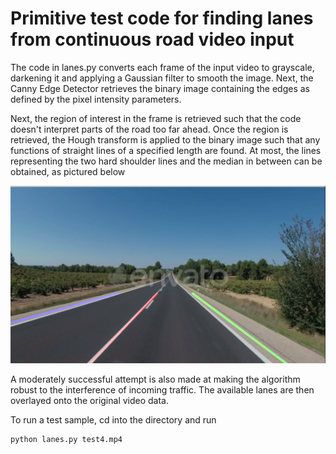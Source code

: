 <h1> Primitive test code for finding lanes from continuous road video input </h1>

The code in lanes.py converts each frame of the input video to grayscale, darkening it and applying a Gaussian filter to smooth the image. 
Next, the Canny Edge Detector retrieves the binary image containing the edges as defined by the pixel intensity parameters.

Next, the region of interest in the frame is retrieved such that the code doesn't interpret parts of the road too far ahead.
Once the region is retrieved, the Hough transform is applied to the binary image such that any functions of straight lines of a specified length are found.
At most, the lines representing the two hard shoulder lines and the median in between can be obtained, as pictured below

![Sample from laneData/test4.mp4](testData/sample.png)

A moderately successful attempt is also made at making the algorithm robust to the interference of incoming traffic. The available lanes are then overlayed onto the original video data.

To run a test sample, cd into the directory and run 

```python
python lanes.py test4.mp4
```
